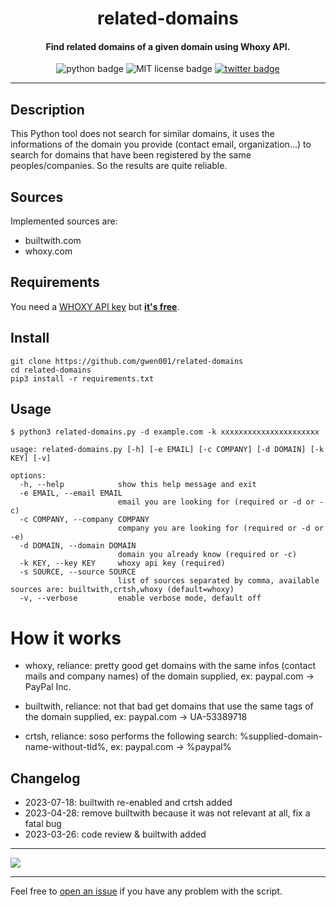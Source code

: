 <h1 align="center">related-domains</h1>

<h4 align="center">Find related domains of a given domain using Whoxy API.</h4>

<p align="center">
    <img src="https://img.shields.io/badge/python-v3-blue" alt="python badge">
    <img src="https://img.shields.io/badge/license-MIT-green" alt="MIT license badge">
    <a href="https://twitter.com/intent/tweet?text=https%3a%2f%2fgithub.com%2fgwen001%2frelated-domains%2f" target="_blank"><img src="https://img.shields.io/twitter/url?style=social&url=https%3A%2F%2Fgithub.com%2Fgwen001%2Frelated-domains" alt="twitter badge"></a>
</p>

<!-- <p align="center">
    <img src="https://img.shields.io/github/stars/gwen001/related-domains?style=social" alt="github stars badge">
    <img src="https://img.shields.io/github/watchers/gwen001/related-domains?style=social" alt="github watchers badge">
    <img src="https://img.shields.io/github/forks/gwen001/related-domains?style=social" alt="github forks badge">
</p> -->

---

## Description

This Python tool does not search for similar domains, it uses the informations of the domain you provide (contact email, organization...) to search for domains that have been registered by the same peoples/companies. So the results are quite reliable.

## Sources

Implemented sources are:

- builtwith.com
- whoxy.com

## Requirements

You need a [WHOXY API key](https://www.whoxy.com/) but <b><ins>it's free</ins></b>.

## Install

```
git clone https://github.com/gwen001/related-domains
cd related-domains
pip3 install -r requirements.txt
```

## Usage

```
$ python3 related-domains.py -d example.com -k xxxxxxxxxxxxxxxxxxxxxx
```

```
usage: related-domains.py [-h] [-e EMAIL] [-c COMPANY] [-d DOMAIN] [-k KEY] [-v]

options:
  -h, --help            show this help message and exit
  -e EMAIL, --email EMAIL
                        email you are looking for (required or -d or -c)
  -c COMPANY, --company COMPANY
                        company you are looking for (required or -d or -e)
  -d DOMAIN, --domain DOMAIN
                        domain you already know (required or -c)
  -k KEY, --key KEY     whoxy api key (required)
  -s SOURCE, --source SOURCE
                        list of sources separated by comma, available sources are: builtwith,crtsh,whoxy (default=whoxy)
  -v, --verbose         enable verbose mode, default off
```

# How it works

- whoxy, reliance: pretty good
  get domains with the same infos (contact mails and company names) of the domain supplied, ex: paypal.com -> PayPal Inc.

- builtwith, reliance: not that bad
  get domains that use the same tags of the domain supplied, ex: paypal.com -> UA-53389718

- crtsh, reliance: soso
  performs the following search: %supplied-domain-name-without-tld%, ex: paypal.com -> %paypal%

## Changelog

- 2023-07-18: builtwith re-enabled and crtsh added
- 2023-04-28: remove builtwith because it was not relevant at all, fix a fatal bug
- 2023-03-26: code review & builtwith added


---

<img src="https://raw.githubusercontent.com/gwen001/related-domains/master/preview.gif" />

---

Feel free to [open an issue](/../../issues/) if you have any problem with the script.  

